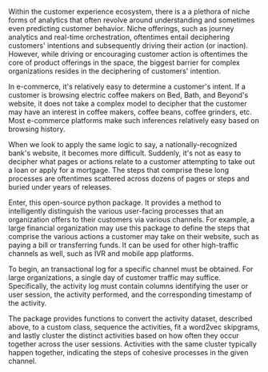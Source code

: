 Within the customer experience ecosystem, there is a a plethora of niche forms of analytics that often revolve around understanding and sometimes even predicting customer behavior. 
Niche offerings, such as journey analytics and real-time orchestration, oftentimes entail deciphering customers' intentions and subsequently driving their action (or inaction).
However, while driving or encouraging customer action is oftentimes the core of product offerings in the space, the biggest barrier for complex organizations resides
in the deciphering of customers' intention. 

In e-commerce, it's relatively easy to determine a customer's intent. If a customer is browsing electric coffee makers on Bed, Bath, and Beyond's website, it does not take a complex
model to decipher that the customer may have an interest in coffee makers, coffee beans, coffee grinders, etc. Most e-commerce platforms make such inferences relatively easy based on browsing history. 

When we look to apply the same logic to say, a nationally-recognized bank's website, it becomes more difficult. Suddenly, it's not as easy to decipher what pages or actions relate to a customer 
attempting to take out a loan or apply for a mortgage. The steps that comprise these long processes are oftentimes scattered across dozens of pages or steps and buried under years of releases.  

Enter, this open-source python package. It provides a method to intelligently distinguish the various user-facing processes that an organization offers to their customers via various channels. For example, a large financial organization may use this package to define the steps that comprise the various actions a customer may take on their website,
such as paying a bill or transferring funds. It can be used for other high-traffic channels as well, such as IVR and mobile app platforms. 

To begin, an transactional log for a specific channel must be obtained. For large organizations, a single day of customer traffic may suffice. Specifically, the activity log must contain columns identifying the user or user session, the activity performed, and the corresponding timestamp of the activity.

The package provides functions to convert the activity dataset, described above, to a custom class, sequence the activities, fit a word2vec skipgrams, and lastly cluster the distinct activities based on how often they occur together across the user sessions. Activities with the same cluster typically happen together, indicating the steps of cohesive processes in the given channel.